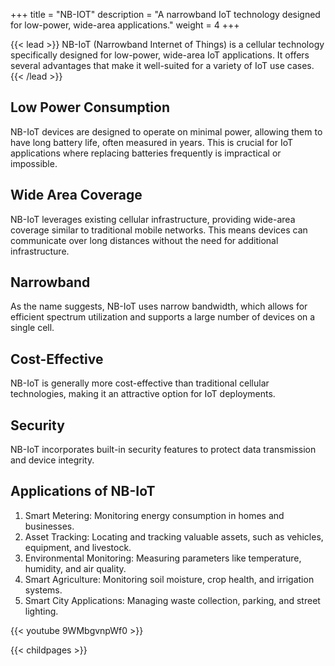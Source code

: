 +++
title = "NB-IOT"
description = "A narrowband IoT technology designed for low-power, wide-area applications."
weight = 4
+++


{{< lead >}}
NB-IoT (Narrowband Internet of Things) is a cellular technology specifically designed for low-power, wide-area IoT applications. It offers several advantages that make it well-suited for a variety of IoT use cases.
{{< /lead >}}

## Low Power Consumption
NB-IoT devices are designed to operate on minimal power, allowing them to have long battery life, often measured in years. This is crucial for IoT applications where replacing batteries frequently is impractical or impossible.

## Wide Area Coverage
NB-IoT leverages existing cellular infrastructure, providing wide-area coverage similar to traditional mobile networks. This means devices can communicate over long distances without the need for additional infrastructure.

## Narrowband
As the name suggests, NB-IoT uses narrow bandwidth, which allows for efficient spectrum utilization and supports a large number of devices on a single cell.
## Cost-Effective
NB-IoT is generally more cost-effective than traditional cellular technologies, making it an attractive option for IoT deployments.

## Security
NB-IoT incorporates built-in security features to protect data transmission and device integrity.

## Applications of NB-IoT
1. Smart Metering: Monitoring energy consumption in homes and businesses.
2. Asset Tracking: Locating and tracking valuable assets, such as vehicles, equipment, and livestock.
3. Environmental Monitoring: Measuring parameters like temperature, humidity, and air quality.
4. Smart Agriculture: Monitoring soil moisture, crop health, and irrigation systems.
5. Smart City Applications: Managing waste collection, parking, and street lighting.


{{< youtube 9WMbgvnpWf0 >}}

{{< childpages >}}